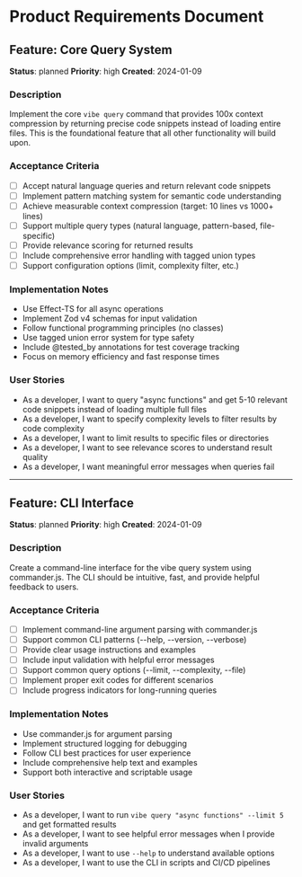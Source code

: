 # Product Requirements Document

## Feature: Core Query System
**Status**: planned
**Priority**: high
**Created**: 2024-01-09

### Description
Implement the core `vibe query` command that provides 100x context compression by returning precise code snippets instead of loading entire files. This is the foundational feature that all other functionality will build upon.

### Acceptance Criteria
- [ ] Accept natural language queries and return relevant code snippets
- [ ] Implement pattern matching system for semantic code understanding
- [ ] Achieve measurable context compression (target: 10 lines vs 1000+ lines)
- [ ] Support multiple query types (natural language, pattern-based, file-specific)
- [ ] Provide relevance scoring for returned results
- [ ] Include comprehensive error handling with tagged union types
- [ ] Support configuration options (limit, complexity filter, etc.)

### Implementation Notes
- Use Effect-TS for all async operations
- Implement Zod v4 schemas for input validation
- Follow functional programming principles (no classes)
- Use tagged union error system for type safety
- Include @tested_by annotations for test coverage tracking
- Focus on memory efficiency and fast response times

### User Stories
- As a developer, I want to query "async functions" and get 5-10 relevant code snippets instead of loading multiple full files
- As a developer, I want to specify complexity levels to filter results by code complexity
- As a developer, I want to limit results to specific files or directories
- As a developer, I want to see relevance scores to understand result quality
- As a developer, I want meaningful error messages when queries fail

---

## Feature: CLI Interface
**Status**: planned
**Priority**: high
**Created**: 2024-01-09

### Description
Create a command-line interface for the vibe query system using commander.js. The CLI should be intuitive, fast, and provide helpful feedback to users.

### Acceptance Criteria
- [ ] Implement command-line argument parsing with commander.js
- [ ] Support common CLI patterns (--help, --version, --verbose)
- [ ] Provide clear usage instructions and examples
- [ ] Include input validation with helpful error messages
- [ ] Support common query options (--limit, --complexity, --file)
- [ ] Implement proper exit codes for different scenarios
- [ ] Include progress indicators for long-running queries

### Implementation Notes
- Use commander.js for argument parsing
- Implement structured logging for debugging
- Follow CLI best practices for user experience
- Include comprehensive help text and examples
- Support both interactive and scriptable usage

### User Stories
- As a developer, I want to run `vibe query "async functions" --limit 5` and get formatted results
- As a developer, I want to see helpful error messages when I provide invalid arguments
- As a developer, I want to use `--help` to understand available options
- As a developer, I want to use the CLI in scripts and CI/CD pipelines